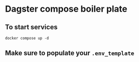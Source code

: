 # Dagster compose boiler plate


## To start services

`docker compose up -d`

## Make sure to populate your `.env_template`